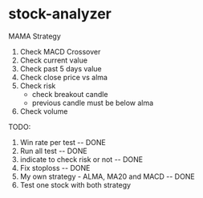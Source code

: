 # stock-analyzer

MAMA Strategy
1. Check MACD Crossover
2. Check current value
3. Check past 5 days value
4. Check close price vs alma
5. Check risk
    - check breakout candle
    - previous candle must be below alma
6. Check volume

TODO:
1. Win rate per test -- DONE
2. Run all test -- DONE
3. indicate to check risk or not -- DONE
4. Fix stoploss -- DONE
5. My own strategy - ALMA, MA20 and MACD -- DONE
6. Test one stock with both strategy